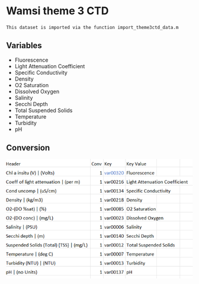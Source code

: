 # Wamsi theme 3 CTD
    This dataset is imported via the function import_theme3ctd_data.m
## Variables
 - Fluorescence
 - Light Attenuation Coefficient
 - Specific Conductivity
 - Density
 - O2 Saturation
 - Dissolved Oxygen
 - Salinity
 - Secchi Depth
 - Total Suspended Solids
 - Temperature
 - Turbidity
 - pH

## Conversion
![alt text](./CTD%20Conversion.png)
